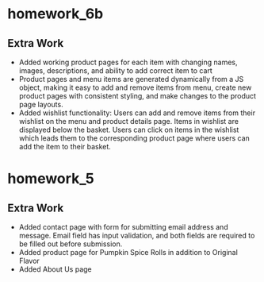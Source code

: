 # homework_6b
## Extra Work
* Added working product pages for each item with changing names, images, descriptions, and ability to add correct item to cart
* Product pages and menu items are generated dynamically from a JS object, making it easy to add and remove items from menu, create new product pages with consistent styling, and make changes to the product page layouts.
* Added wishlist functionality: Users can add and remove items from their wishlist on the menu and product details page. Items in wishlist are displayed below the basket. Users can click on items in the wishlist which leads them to the corresponding product page where users can add the item to their basket.

# homework_5
## Extra Work
* Added contact page with form for submitting email address and message. Email field has input validation, and both fields are required to be filled out before submission. 
* Added product page for Pumpkin Spice Rolls in addition to Original Flavor
* Added About Us page

